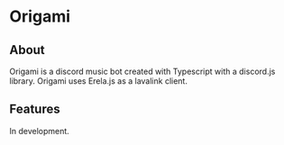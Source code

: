 <h1>Origami</h1>

## About

Origami is a discord music bot created with Typescript with a discord.js library. Origami uses Erela.js as a lavalink client.

## Features

In development.
